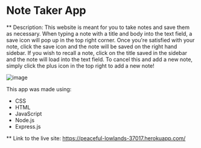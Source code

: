 # Note Taker App

** Description:
This website is meant for you to take notes and save them as necessary. When typing a note with a title and body into the text field, a save icon will pop up in the top right corner. Once you're satisfied with your note, click the save icon and the note will be saved on the right hand sidebar. If you wish to recall a note, click on the title saved in the sidebar and the note will load into the text field. To cancel this and add a new note, simply click the plus icon in the top right to add a new note!

![image](https://user-images.githubusercontent.com/83778354/128642106-7f094bcd-a0f5-4632-84ce-4b9e49c17acd.png)

This app was made using:
* CSS
* HTML
* JavaScript
* Node.js
* Express.js
 
** Link to the live site: https://peaceful-lowlands-37017.herokuapp.com/
